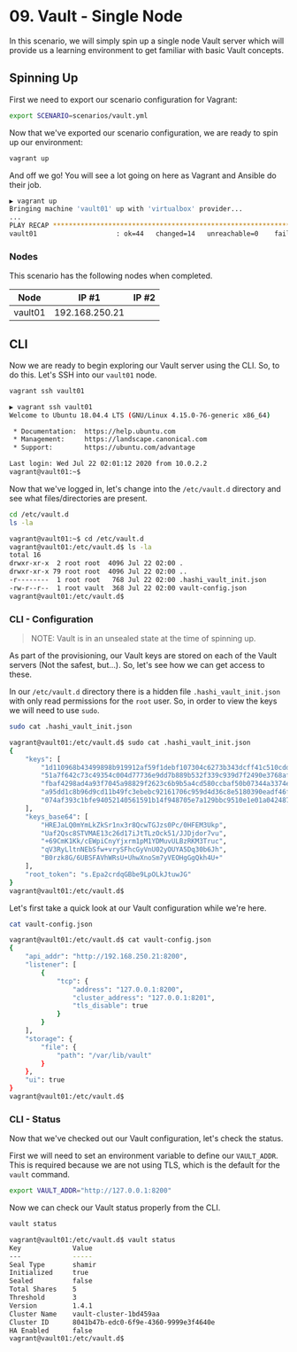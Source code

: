 # 09. Vault - Single Node

In this scenario, we will simply spin up a single node Vault server which will
provide us a learning environment to get familiar with basic Vault concepts.

## Spinning Up

First we need to export our scenario configuration for Vagrant:

```bash
export SCENARIO=scenarios/vault.yml
```

Now that we've exported our scenario configuration, we are ready to spin up
our environment:

```bash
vagrant up
```

And off we go! You will see a lot going on here as Vagrant and Ansible do their
job.

```bash
▶ vagrant up
Bringing machine 'vault01' up with 'virtualbox' provider...
...
PLAY RECAP *********************************************************************
vault01                    : ok=44   changed=14   unreachable=0    failed=0    skipped=23   rescued=0    ignored=0
```

### Nodes

This scenario has the following nodes when completed.

|  Node   |     IP #1      | IP #2 |
| :-----: | :------------: | :---: |
| vault01 | 192.168.250.21 |       |

## CLI

Now we are ready to begin exploring our Vault server using the CLI. So, to do
this. Let's SSH into our `vault01` node.

```bash
vagrant ssh vault01
```

```bash
▶ vagrant ssh vault01
Welcome to Ubuntu 18.04.4 LTS (GNU/Linux 4.15.0-76-generic x86_64)

 * Documentation:  https://help.ubuntu.com
 * Management:     https://landscape.canonical.com
 * Support:        https://ubuntu.com/advantage

Last login: Wed Jul 22 02:01:12 2020 from 10.0.2.2
vagrant@vault01:~$
```

Now that we've logged in, let's change into the `/etc/vault.d` directory and
see what files/directories are present.

```bash
cd /etc/vault.d
ls -la
```

```bash
vagrant@vault01:~$ cd /etc/vault.d
vagrant@vault01:/etc/vault.d$ ls -la
total 16
drwxr-xr-x  2 root root  4096 Jul 22 02:00 .
drwxr-xr-x 79 root root  4096 Jul 22 02:00 ..
-r--------  1 root root   768 Jul 22 02:00 .hashi_vault_init.json
-rw-r--r--  1 root vault  368 Jul 22 02:00 vault-config.json
vagrant@vault01:/etc/vault.d$
```

### CLI - Configuration

> NOTE: Vault is in an unsealed state at the time of spinning up.

As part of the provisioning, our Vault keys are stored on each of the
Vault servers (Not the safest, but...). So, let's see how we can get access
to these.

In our `/etc/vault.d` directory there is a hidden file `.hashi_vault_init.json` with only read permissions for the `root` user. So, in order to view the keys we will need to use `sudo`.

```bash
sudo cat .hashi_vault_init.json
```

```bash
vagrant@vault01:/etc/vault.d$ sudo cat .hashi_vault_init.json
{
    "keys": [
        "1d110968b43499898b919912af59f1debf107304c6273b343dcff41c510cdd4929",
        "51a7f642c73c49354c004d77736e9dd7b889b532f339c939d7f2490e3768afbbee",
        "fbaf4298ad4a93f7045a98829f2623c6b9b5a4cd580ccbaf50b07344a3374ebb9c",
        "a95dd1c8b96d9cd11b49fc3ebebc92161706c959d4d36c8e5180390eadf46fa261",
        "074af393c1bfe94052140561591b14f948705e7a129bbc9510e1e01a042487853e"
    ],
    "keys_base64": [
        "HREJaLQ0mYmLkZkSr1nx3r8QcwTGJzs0Pc/0HFEM3Ukp",
        "Uaf2Qsc8STVMAE13c26d17iJtTLzOck51/JJDjdor7vu",
        "+69CmK1Kk/cEWpiCnyYjxrm1pM1YDMuvULBzRKM3Truc",
        "qV3RyLltnNEbSfw+vrySFhcGyVnU02yOUYA5Dq30b6Jh",
        "B0rzk8G/6UBSFAVhWRsU+UhwXnoSm7yVEOHgGgQkh4U+"
    ],
    "root_token": "s.Epa2crdqGBbe9LpOLkJtuwJG"
}
vagrant@vault01:/etc/vault.d$
```

Let's first take a quick look at our Vault configuration while we're here.

```bash
cat vault-config.json
```

```bash
vagrant@vault01:/etc/vault.d$ cat vault-config.json
{
    "api_addr": "http://192.168.250.21:8200",
    "listener": [
        {
            "tcp": {
                "address": "127.0.0.1:8200",
                "cluster_address": "127.0.0.1:8201",
                "tls_disable": true
            }
        }
    ],
    "storage": {
        "file": {
            "path": "/var/lib/vault"
        }
    },
    "ui": true
}
vagrant@vault01:/etc/vault.d$
```

### CLI - Status

Now that we've checked out our Vault configuration, let's check the status.

First we will need to set an environment variable to define our `VAULT_ADDR`.
This is required because we are not using TLS, which is the default for the
`vault` command.

```bash
export VAULT_ADDR="http://127.0.0.1:8200"
```

Now we can check our Vault status properly from the CLI.

```bash
vault status
```

```bash
vagrant@vault01:/etc/vault.d$ vault status
Key             Value
---             -----
Seal Type       shamir
Initialized     true
Sealed          false
Total Shares    5
Threshold       3
Version         1.4.1
Cluster Name    vault-cluster-1bd459aa
Cluster ID      8041b47b-edc0-6f9e-4360-9999e3f4640e
HA Enabled      false
vagrant@vault01:/etc/vault.d$
```
